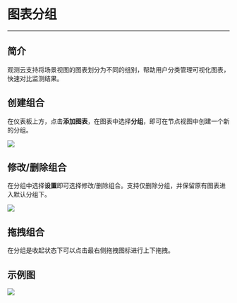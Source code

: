 # 图表分组
---

## 简介

观测云支持将场景视图的图表划分为不同的组别，帮助用户分类管理可视化图表，快速对比监测结果。

## 创建组合

在仪表板上方，点击**添加图表**，在图表中选择**分组**，即可在节点视图中创建一个新的分组。

![](../img/chart029.png)

## 修改/删除组合

在分组中选择**设置**即可选择修改/删除组合。支持仅删除分组，并保留原有图表进入默认分组下。

![](../img/group2.png)

## 拖拽组合

在分组是收起状态下可以点击最右侧拖拽图标进行上下拖拽。

## 示例图

![](../img/group1.png)

